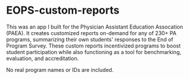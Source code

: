 # EOPS-custom-reports

This was an app I built for the Physician Assistant Education Assocation (PAEA). It creates customized reports on-demand for any of 230+ PA programs, summarizing their own students' responses to the End of Program Survey. These custom reports incentivized programs to boost student participation while also functioning as a tool for benchmarking, evaluation, and accreditation.

No real program names or IDs are included.